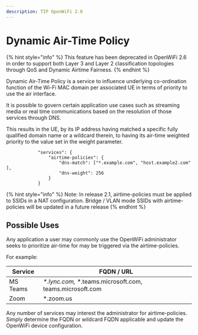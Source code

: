 ```yaml
---
description: TIP OpenWiFi 2.0
---
```


# Dynamic Air-Time Policy

{% hint style="info" %}
This feature has been deprecated in OpenWiFi 2.6 in order to support both Layer 3 and Layer 2 classification topologies through QoS and Dynamic Airtime Fairness.&#x20;
{% endhint %}



Dynamic Air-Time Policy is a service to influence underlying co-ordination function of the Wi-Fi MAC domain per associated UE in terms of priority to use the air interface.

It is possible to govern certain application use cases such as streaming media or real time communications based on the resolution of those services through DNS.

This results in the UE, by its IP address having matched a specific fully qualified domain name or a wildcard therein, to having its air-time weighted priority to the value set in the weight parameter.

```
            "services": {     
                "airtime-policies": {
                    "dns-match": ["*.example.com", "host.example2.com" ],
                    "dns-weight": 256
                }
            }
```

{% hint style="info" %}
Note: In release 2.1, airtime-policies must be applied to SSIDs in a NAT configuration. Bridge / VLAN mode SSIDs with airtime-policies will be updated in a future release
{% endhint %}

## Possible Uses

Any application a user may commonly use the OpenWiFi administrator seeks to prioritize air-time for may be triggered via the airtime-policies.

For example:

| Service  | FQDN / URL                                                 |
| -------- | ---------------------------------------------------------- |
| MS Teams | _\*.lync.com, \*_.teams.microsoft.com, teams.microsoft.com |
| Zoom     | \*.zoom.us                                                 |

Any number of services may interest the administrator for airtime-policies. Simply determine the FQDN or wildcard FQDN applicable and update the OpenWiFi device configuration.
